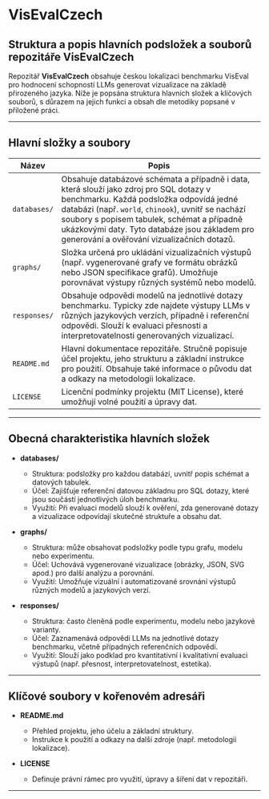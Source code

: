 # VisEvalCzech
## Struktura a popis hlavních podsložek a souborů repozitáře VisEvalCzech

Repozitář **VisEvalCzech** obsahuje českou lokalizaci benchmarku VisEval pro hodnocení schopností LLMs generovat vizualizace na základě přirozeného jazyka. Níže je popsána struktura hlavních složek a klíčových souborů, s důrazem na jejich funkci a obsah dle metodiky popsané v přiložené práci.

---

## Hlavní složky a soubory

| Název            | Popis                                                                                       |
|------------------|--------------------------------------------------------------------------------------------|
| `databases/`     | Obsahuje databázové schémata a případně i data, která slouží jako zdroj pro SQL dotazy v benchmarku. Každá podsložka odpovídá jedné databázi (např. `world`, `chinook`), uvnitř se nachází soubory s popisem tabulek, schémat a případně ukázkovými daty. Tyto databáze jsou základem pro generování a ověřování vizualizačních dotazů. |
| `graphs/`        | Složka určená pro ukládání vizualizačních výstupů (např. vygenerované grafy ve formátu obrázků nebo JSON specifikace grafů). Umožňuje porovnávat výstupy různých systémů nebo modelů. |
| `responses/`     | Obsahuje odpovědi modelů na jednotlivé dotazy benchmarku. Typicky zde najdete výstupy LLMs v různých jazykových verzích, případně i referenční odpovědi. Slouží k evaluaci přesnosti a interpretovatelnosti generovaných vizualizací. |
| `README.md`      | Hlavní dokumentace repozitáře. Stručně popisuje účel projektu, jeho strukturu a základní instrukce pro použití. Obsahuje také informace o původu dat a odkazy na metodologii lokalizace. |
| `LICENSE`        | Licenční podmínky projektu (MIT License), které umožňují volné použití a úpravy dat. |

---

## Obecná charakteristika hlavních složek

- **databases/**  
  - Struktura: podsložky pro každou databázi, uvnitř popis schémat a datových tabulek.
  - Účel: Zajišťuje referenční datovou základnu pro SQL dotazy, které jsou součástí jednotlivých úloh benchmarku.  
  - Využití: Při evaluaci modelů slouží k ověření, zda generované dotazy a vizualizace odpovídají skutečné struktuře a obsahu dat.

- **graphs/**  
  - Struktura: může obsahovat podsložky podle typu grafu, modelu nebo experimentu.
  - Účel: Uchovává vygenerované vizualizace (obrázky, JSON, SVG apod.) pro další analýzu a porovnání.
  - Využití: Umožňuje vizuální i automatizované srovnání výstupů různých modelů a jazykových verzí.

- **responses/**  
  - Struktura: často členěná podle experimentu, modelu nebo jazykové varianty.
  - Účel: Zaznamenává odpovědi LLMs na jednotlivé dotazy benchmarku, včetně případných referenčních odpovědí.
  - Využití: Slouží jako podklad pro kvantitativní i kvalitativní evaluaci výstupů (např. přesnost, interpretovatelnost, estetika).

---

## Klíčové soubory v kořenovém adresáři

- **README.md**  
  - Přehled projektu, jeho účelu a základní struktury.
  - Instrukce k použití a odkazy na další zdroje (např. metodologii lokalizace).

- **LICENSE**  
  - Definuje právní rámec pro využití, úpravy a šíření dat v repozitáři.

---
